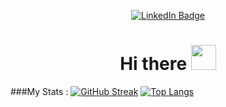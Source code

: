 <p align="center">
<a href="https://www.linkedin.com/in/anirudhaanekal"><img src="https://img.shields.io/badge/LinkedIn-blue?style=for-the-badge&logo=linkedin&logoColor=white" alt="LinkedIn Badge"></a>
</p>
<h1 align="center">Hi there <img src="https://media.giphy.com/media/hvRJCLFzcasrR4ia7z/giphy.gif" width="40"></h1>

###My Stats :
[![GitHub Streak](http://github-readme-streak-stats.herokuapp.com?user=Wambyat&theme=highcontrast&hide_border=true)](https://git.io/streak-stats) [![Top Langs](https://github-readme-stats.vercel.app/api/top-langs/?username=Wambyat&layout=compact&theme=highcontrast&hide_border=true)](https://github.com/anuraghazra/github-readme-stats)
